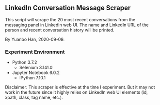 ## LinkedIn Conversation Message Scraper ##

This script will scrape the 20 most recent conversations from the messaging panel in LinkedIn web UI. The name and LinkedIn URL of the person and recent conversation history will be printed.

By Yuanbo Han, 2020-09-09.

### Experiment Environment ###

- Python 3.7.2
  - Selenium 3.141.0
- Jupyter Notebook 6.0.2
  - IPython 7.10.1

Disclaimer: This scraper is effective at the time I experiment. But it may not work in the future since it highly relies on LinkedIn web UI elements (id, xpath, class, tag name, etc.).
